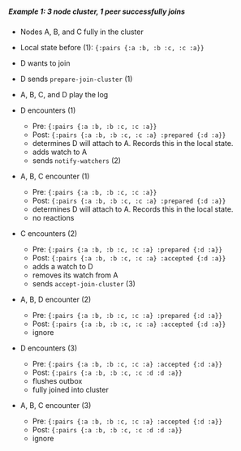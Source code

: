 ##### Example 1: 3 node cluster, 1 peer successfully joins

- Nodes A, B, and C fully in the cluster                                                                                                                    
- Local state before (1): `{:pairs {:a :b, :b :c, :c :a}}`

- D wants to join
- D sends `prepare-join-cluster` (1)

- A, B, C, and D play the log

- D encounters (1)
  - Pre: `{:pairs {:a :b, :b :c, :c :a}}`
  - Post: `{:pairs {:a :b, :b :c, :c :a} :prepared {:d :a}}`
  - determines D will attach to A. Records this in the local state.
  - adds watch to A
  - sends `notify-watchers` (2)

- A, B, C encounter (1)
  - Pre: `{:pairs {:a :b, :b :c, :c :a}}`
  - Post: `{:pairs {:a :b, :b :c, :c :a} :prepared {:d :a}}`
  - determines D will attach to A. Records this in the local state.
  - no reactions

- C encounters (2)
  - Pre: `{:pairs {:a :b, :b :c, :c :a} :prepared {:d :a}}`
  - Post: `{:pairs {:a :b, :b :c, :c :a} :accepted {:d :a}}`
  - adds a watch to D
  - removes its watch from A
  - sends `accept-join-cluster` (3)

- A, B, D encounter (2)
  - Pre: `{:pairs {:a :b, :b :c, :c :a} :prepared {:d :a}}`
  - Post: `{:pairs {:a :b, :b :c, :c :a} :accepted {:d :a}}`
  - ignore

- D encounters (3)
  - Pre: `{:pairs {:a :b, :b :c, :c :a} :accepted {:d :a}}`
  - Post: `{:pairs {:a :b, :b :c, :c :d :d :a}}`
  - flushes outbox
  - fully joined into cluster

- A, B, C encounter (3)
  - Pre: `{:pairs {:a :b, :b :c, :c :a} :accepted {:d :a}}`
  - Post: `{:pairs {:a :b, :b :c, :c :d :d :a}}`
  - ignore